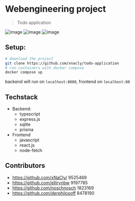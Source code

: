 # Webengineering project
> Todo application

![image](https://user-images.githubusercontent.com/47723417/199964897-3a474a35-d3cb-432b-afff-314b251c1425.png)
![image](https://user-images.githubusercontent.com/47723417/199965041-d29d409d-e975-45d4-aba3-14fce45a2f89.png)
![image](https://user-images.githubusercontent.com/47723417/199965152-aba7a0ae-8367-40a7-bcd0-515fb30a92f9.png)

## Setup:
```bash
# download the project
git clone https://github.com/xnacly/todo-application
# run containers with docker compose
docker compose up
```
backend will run on `localhost:8080`, frontend on `localhost:80`

## Techstack
- Backend:
    - typescript
    - express.js
    - sqlite
    - prisma
- Frontend
    - javascript
    - react.js
    - node-fetch

## Contributors
- https://github.com/xNaCly/ 9525469
- https://github.com/ellirynbw 9197785
- https://github.com/noschnosch 1823169
- https://github.com/derphilosoff 8478190
